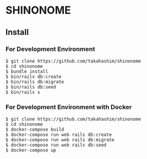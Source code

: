 # SHINONOME

## Install

### For Development Environment

```console
$ git clone https://github.com/takahashim/shinonome
$ cd shinonome
$ bundle install
$ bin/rails db:create
$ bin/rails db:migrate
$ bin/rails db:seed
$ bin/rails s
```
### For Development Environment with Docker

```console
$ git clone https://github.com/takahashim/shinonome
$ cd shinonome
$ docker-compose build
$ docker-compose run web rails db:create
$ docker-compose run web rails db:migrate
$ docker-compose run web rails db:seed
$ docker-compose up
```
